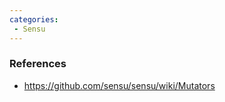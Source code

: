 ```yaml
---
categories:
 - Sensu
---
```

<Sensu>

### References

-   <https://github.com/sensu/sensu/wiki/Mutators>


